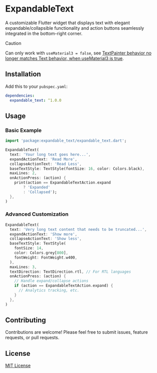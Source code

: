 # ExpandableText

A customizable Flutter widget that displays text with elegant expandable/collapsible functionality and action buttons seamlessly integrated in the bottom-right corner.


> [!CAUTION]
> Can only work with `useMaterial3 = false`, see [TextPainter behavior no longer matches Text behavior, when useMaterial3 is true](https://github.com/flutter/flutter/issues/141172).

## Installation

Add this to your `pubspec.yaml`:

```yaml
dependencies:
  expandable_text: ^1.0.0
```

## Usage

### Basic Example

```dart
import 'package:expandable_text/expandable_text.dart';

ExpandableText(
  text: 'Your long text goes here...',
  expandActionText: 'Read More',
  collapseActionText: 'Read Less',
  baseTextStyle: TextStyle(fontSize: 16, color: Colors.black),
  maxLines: 2,
  onActionPress: (action) {
    print(action == ExpandableTextAction.expand 
        ? 'Expanded' 
        : 'Collapsed');
  },
)
```

### Advanced Customization

```dart
ExpandableText(
  text: 'Very long text content that needs to be truncated...',
  expandActionText: 'Show more',
  collapseActionText: 'Show less', 
  baseTextStyle: TextStyle(
    fontSize: 14,
    color: Colors.grey[800],
    fontWeight: FontWeight.w400,
  ),
  maxLines: 3,
  textDirection: TextDirection.rtl, // For RTL languages
  onActionPress: (action) {
    // Handle expand/collapse actions
    if (action == ExpandableTextAction.expand) {
      // Analytics tracking, etc.
    }
  },
)
```

## Contributing

Contributions are welcome! Please feel free to submit issues, feature requests, or pull requests.

## License

[MIT License](./LICENSE)

